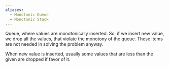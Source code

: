 ```yaml
---
aliases:
  - Monotonic Queue
  - Monotonic Stack
---
```

Queue, where values are monotonically inserted. So, if we insert new value, we drop all the values, that violate the monotony of the queue. These items are not needed in solving the problem anyway.

When new value is inserted, usually some values that are less than the given are dropped if favor of it.
